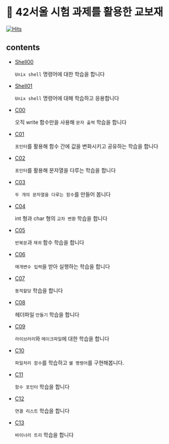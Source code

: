 # :bookmark_tabs: 42서울 시험 과제를 활용한 교보재

[![Hits](https://hits.seeyoufarm.com/api/count/incr/badge.svg?url=https%3A%2F%2Fgithub.com%2Fejaee%2F42Piscine&count_bg=%2379C83D&title_bg=%23555555&icon=&icon_color=%23E7E7E7&title=hits&edge_flat=false)](https://hits.seeyoufarm.com)

## **contents**

- [Shell00](https://github.com/ejaee/42Piscine/tree/main/Shell00)

  `Unix shell` 명령어에 대한 학습을 합니다

- [Shell01](https://github.com/ejaee/42Piscine/tree/main/Shell01)

  `Unix shell` 명령어에 대해 학습하고 응용합니다

- [C00](https://github.com/ejaee/42Piscine/tree/main/C00)

  오직 write 함수만을 사용해 `문자 출력` 학습을 합니다

- [C01](https://github.com/ejaee/42Piscine/tree/main/C01)

  `포인터`를 활용해 함수 간에 값을 변화시키고 공유하는 학습을 합니다

- [C02](https://github.com/ejaee/42Piscine/tree/main/C02)

  `포인터`를 활용해 문자열을 다루는 학습을 합니다

- [C03](https://github.com/ejaee/42Piscine/tree/main/C03)

  `두 개의 문자열을 다루는 함수`를 만들어 봅니다

- [C04](https://github.com/ejaee/42Piscine/tree/main/C04)

   int 형과 char 형의 `교차 변환` 학습을 합니다

- [C05](https://github.com/ejaee/42Piscine/tree/main/C05)

  `반복문`과 `재귀` 함수 학습을 합니다

- [C06](https://github.com/ejaee/42Piscine/tree/main/C06)

  `매개변수 입력`을 받아 실행하는 학습을 합니다
  
- [C07](https://github.com/ejaee/42Piscine/tree/main/C07)

  `동적할당` 학습을 합니다
  
- [C08](https://github.com/ejaee/42Piscine/tree/main/C08)

  헤더파일 `만들기` 학습을 합니다
  
- [C09](https://github.com/ejaee/42Piscine/tree/main/C09)

  `라이브러리`와 `메이크파일`에 대한 학습을 합니다
  
- [C10](https://github.com/ejaee/42Piscine/tree/main/C10)

  `파일처리 함수`를 학습하고 `쉘 명령어`를 구현해봅니다.
  
- [C11](https://github.com/ejaee/42Piscine/tree/main/C11)

  `함수 포인터` 학습을 합니다
  
- [C12](https://github.com/ejaee/42Piscine/tree/main/C12)

  `연결 리스트` 학습을 합니다
  
- [C13](https://github.com/ejaee/42Piscine/tree/main/C13)

  `바이너리 트리` 학습을 합니다



